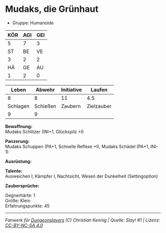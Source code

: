 # Mudaks, die Grünhaut  
- Gruppe: Humanoide  

| KÖR | AGI | GEI |  
| --- | --- | --- |  
| 5   | 7   | 3   |
| ST  | BE  | VE  |  
| 3   | 2   | 2   |
| HÄ  | GE  | AU  |  
| 1   | 2   | 0   |


| Leben    | Abwehr   | Initiative | Laufen     |
| -------- | -------- | ---------- | ---------- |
| 8        | 8        | 11         | 4.5        |
| Schlagen | Schießen | Zaubern    | Zielzauber |
| 9        | 9        |            |            |

**Bewaffnung:**  
Mudaks Schlitzer (INI+1, Glückspilz +I)

**Panzerung:**  
Mudaks Schuppen (PA+1, Schnelle Reflexe +I), Mudaks Schädel (PA+1, INI-1)

**Ausrüstung:**  


**Talente:**  
Ausweichen I, Kämpfer I, Nachtsicht, Wesen der Dunkelheit (Settingoption)

**Zaubersprüche:**  


Gegnerhärte: 1  
Größe: Klein  
Erfahrungspunkte: 45  



___
*Fanwerk für [Dungeonslayers](https://www.dungeonslayers.net/) (C) Christian Kennig | Quelle: Slay! #1 | Lizenz: [CC-BY-NC-SA 4.0](https://creativecommons.org/licenses/by-nc-sa/4.0/deed.de)*